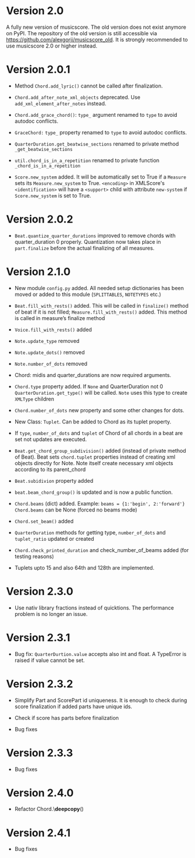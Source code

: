 # Version 2.0

A fully new version of musicscore. The old version does not exist anymore on PyPI. The repository of the old version is
still accessible via https://github.com/alexgorji/musicscore_old. It is strongly recommended to use musicscore 2.0 or
higher instead.

# Version 2.0.1

* Method `Chord.add_lyric()` cannot be called after finalization.

* `Chord.add_after_note_xml_objects` deprecated. Use `add_xml_element_after_notes` instead.

* `Chord.add_grace_chord()`: `type_` argument renamed to `type` to avoid autodoc conflicts.

* `GraceChord:` `type_` property renamed to `type` to avoid autodoc conflicts.

* `QuarterDuration.get_beatwise_sections` renamed to private method `_get_beatwise_sections`

* `util.chord_is_in_a_repetition` renamed to private function `_chord_is_in_a_repetition`

* `Score.new_system` added. It will be automatically set to True if a `Measure` sets its `Measure.new_system` to
True. `<encoding>` in XMLScore's `<identification>` will have a `<support>` child with attribute `new-system` if `Score.new_system` is set to True.

# Version 2.0.2

* `Beat.quantize_quarter_durations` improved to remove chords with quarter_duration 0 properly. Quantization now takes place in `part.finalize` before the actual finalizing of all measures.

# Version 2.1.0

* New module `config.py` added. All needed setup dictionaries has been moved or added to this module (`SPLITTABLES`, `NOTETYPES` etc.)

* `Beat.fill_with_rests()` added. This will be called in `finalize()` method of beat if it is not filled;
`Measure.fill_with_rests()` added. This method is called in measure’s finalize method

* `Voice.fill_with_rests()` added

* `Note.update_type` removed

* `Note.update_dots()` removed
* `Note.number_of_dots` removed

* Chord: midis and quarter_durations are now required arguments.

* `Chord.type` property added. If `None` and QuarterDuration not 0 `QuarterDuration.get_type()` will be called. `Note` uses this type to create `XMLType` children

* `Chord.number_of_dots` new property and some other changes for dots.

* New Class: `Tuplet`. Can be added to Chord as its tuplet property.

* If `type`, `number_of_dots` and `tuplet` of Chord of all chords in a beat are set not updates are executed.

* `Beat.get_chord_group_subdivision()` added (instead of private method of Beat). Beat sets `chord.tuplet` properties instead of creating xml objects directly for Note. Note itself create necessary xml objects according to its parent_chord

* `Beat.subidivion` property added

* `beat.beam_chord_group()` is updated and is now a public function.

* `Chord.beams` (dict) added. Example: `beams = {1:'begin', 2:'forward'}` `Chord.beams` can be None (forced no beams mode)

* `Chord.set_beam()` added

* `QuarterDuration` methods for getting type, `number_of_dots` and `tuplet_ratio` updated or created

* `Chord.check_printed_duration` and check_number_of_beams added (for testing reasons)

* Tuplets upto 15 and also 64th and 128th are implemented. 

# Version 2.3.0
* Use nativ library fractions instead of quicktions. The performance problem is no longer an issue.

# Version 2.3.1
* Bug fix: `QuarterDurtion.value` accepts also int and float. A TypeError is raised if value cannot be set.

# Version 2.3.2
* Simplify Part and ScorePart id uniqueness. It is enough to check during score finalization if added parts have unique ids.

* Check if score has parts before finalization

* Bug fixes

# Version 2.3.3

* Bug fixes

# Version 2.4.0

* Refactor Chord.\\__deepcopy__()

# Version 2.4.1

* Bug fixes
